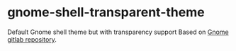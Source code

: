 # gnome-shell-transparent-theme
Default Gnome shell theme but with transparency support
Based on [Gnome gitlab repository](https://gitlab.gnome.org/GNOME/gnome-shell/-/tree/gnome-3-36/).